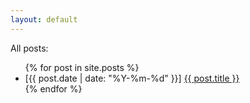 ```yaml
---
layout: default
---
```

All posts:
<ul>
  {% for post in site.posts %}
  <li>[{{ post.date | date: "%Y-%m-%d" }}] <a href="{{ post.url }}">{{ post.title }}</a></li>
  {% endfor %}
</ul>